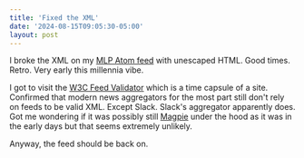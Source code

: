 ```yaml
---
title: 'Fixed the XML'
date: '2024-08-15T09:05:30-05:00'
layout: post
---
```


I broke the XML on my [MLP Atom feed](https://laughingmeme.org/links/index.atom) with unescaped HTML. Good times. Retro. Very early this millennia vibe. 

I got to visit the [W3C Feed Validator](https://validator.w3.org/feed/) which is a time capsule of a site. Confirmed that modern news aggregators for the most part still don't rely on feeds to be valid XML. Except Slack. Slack's aggregator apparently does. Got me wondering if it was possibly still [Magpie](https://github.com/kellan/magpierss) under the hood as it was in the early days but that seems extremely unlikely. 

Anyway, the feed should be back on.
